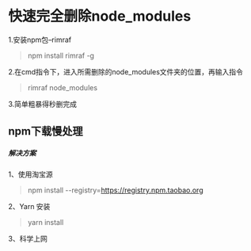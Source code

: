 # 快速完全删除node_modules

1.安装npm包–rimraf

> npm install rimraf -g

2.在cmd指令下，进入所需删除的node_modules文件夹的位置，再输入指令

> rimraf node_modules

3.简单粗暴得秒删完成



## npm下载慢处理

##### 解决方案

1、使用淘宝源

> npm install --registry=https://registry.npm.taobao.org



2、Yarn 安装

> yarn install



3、科学上网

